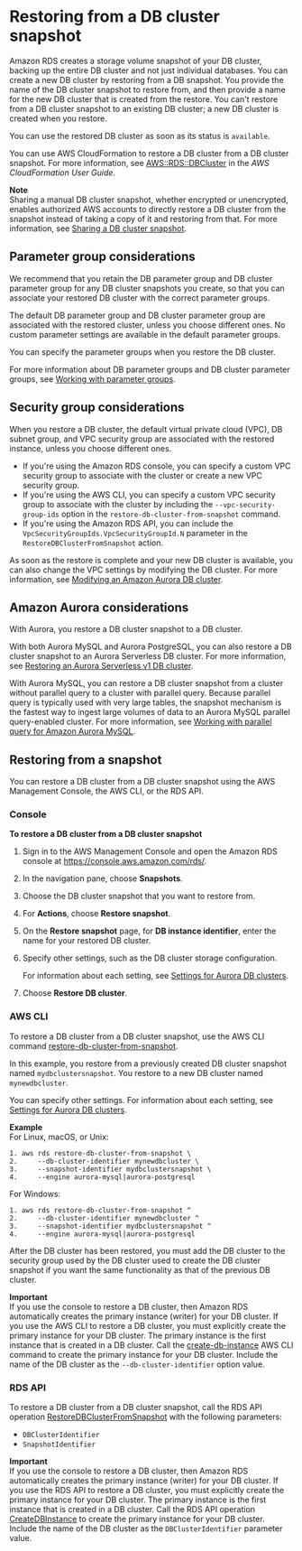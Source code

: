 # Restoring from a DB cluster snapshot<a name="aurora-restore-snapshot"></a><a name="restore_snapshot"></a>

Amazon RDS creates a storage volume snapshot of your DB cluster, backing up the entire DB cluster and not just individual databases\. You can create a new DB cluster by restoring from a DB snapshot\. You provide the name of the DB cluster snapshot to restore from, and then provide a name for the new DB cluster that is created from the restore\. You can't restore from a DB cluster snapshot to an existing DB cluster; a new DB cluster is created when you restore\. 

You can use the restored DB cluster as soon as its status is `available`\.

You can use AWS CloudFormation to restore a DB cluster from a DB cluster snapshot\. For more information, see [AWS::RDS::DBCluster](https://docs.aws.amazon.com/AWSCloudFormation/latest/UserGuide/aws-resource-rds-dbcluster.html) in the *AWS CloudFormation User Guide*\.

**Note**  
Sharing a manual DB cluster snapshot, whether encrypted or unencrypted, enables authorized AWS accounts to directly restore a DB cluster from the snapshot instead of taking a copy of it and restoring from that\. For more information, see [Sharing a DB cluster snapshot](aurora-share-snapshot.md)\.

## Parameter group considerations<a name="aurora-restore-snapshot.Parameters"></a>

We recommend that you retain the DB parameter group and DB cluster parameter group for any DB cluster snapshots you create, so that you can associate your restored DB cluster with the correct parameter groups\.

The default DB parameter group and DB cluster parameter group are associated with the restored cluster, unless you choose different ones\. No custom parameter settings are available in the default parameter groups\.

You can specify the parameter groups when you restore the DB cluster\.

For more information about DB parameter groups and DB cluster parameter groups, see [Working with parameter groups](USER_WorkingWithParamGroups.md)\.

## Security group considerations<a name="aurora-restore-snapshot.Security"></a>

When you restore a DB cluster, the default virtual private cloud \(VPC\), DB subnet group, and VPC security group are associated with the restored instance, unless you choose different ones\.
+ If you're using the Amazon RDS console, you can specify a custom VPC security group to associate with the cluster or create a new VPC security group\.
+ If you're using the AWS CLI, you can specify a custom VPC security group to associate with the cluster by including the `--vpc-security-group-ids` option in the `restore-db-cluster-from-snapshot` command\.
+ If you're using the Amazon RDS API, you can include the `VpcSecurityGroupIds.VpcSecurityGroupId.N` parameter in the `RestoreDBClusterFromSnapshot` action\.

As soon as the restore is complete and your new DB cluster is available, you can also change the VPC settings by modifying the DB cluster\. For more information, see [Modifying an Amazon Aurora DB cluster](Aurora.Modifying.md)\.

## Amazon Aurora considerations<a name="aurora-restore-snapshot.Aurora"></a>

With Aurora, you restore a DB cluster snapshot to a DB cluster\.

With both Aurora MySQL and Aurora PostgreSQL, you can also restore a DB cluster snapshot to an Aurora Serverless DB cluster\. For more information, see [Restoring an Aurora Serverless v1 DB cluster](aurora-serverless.restorefromsnapshot.md)\.

With Aurora MySQL, you can restore a DB cluster snapshot from a cluster without parallel query to a cluster with parallel query\. Because parallel query is typically used with very large tables, the snapshot mechanism is the fastest way to ingest large volumes of data to an Aurora MySQL parallel query\-enabled cluster\. For more information, see [Working with parallel query for Amazon Aurora MySQL](aurora-mysql-parallel-query.md)\.

## Restoring from a snapshot<a name="aurora-restore-snapshot.Restoring"></a>

You can restore a DB cluster from a DB cluster snapshot using the AWS Management Console, the AWS CLI, or the RDS API\.

### Console<a name="aurora-restore-snapshot.CON"></a>

**To restore a DB cluster from a DB cluster snapshot**

1. Sign in to the AWS Management Console and open the Amazon RDS console at [https://console\.aws\.amazon\.com/rds/](https://console.aws.amazon.com/rds/)\.

1. In the navigation pane, choose **Snapshots**\.

1. Choose the DB cluster snapshot that you want to restore from\.

1. For **Actions**, choose **Restore snapshot**\.

1. On the **Restore snapshot** page, for **DB instance identifier**, enter the name for your restored DB cluster\.

1. Specify other settings, such as the DB cluster storage configuration\.

   For information about each setting, see [Settings for Aurora DB clusters](Aurora.CreateInstance.md#Aurora.CreateInstance.Settings)\.

1. Choose **Restore DB cluster**\. 

### AWS CLI<a name="aurora-restore-snapshot.CLI"></a>

To restore a DB cluster from a DB cluster snapshot, use the AWS CLI command [restore\-db\-cluster\-from\-snapshot](https://docs.aws.amazon.com/cli/latest/reference/rds/restore-db-cluster-from-snapshot.html)\.

In this example, you restore from a previously created DB cluster snapshot named `mydbclustersnapshot`\. You restore to a new DB cluster named `mynewdbcluster`\.

You can specify other settings\. For information about each setting, see [Settings for Aurora DB clusters](Aurora.CreateInstance.md#Aurora.CreateInstance.Settings)\.

**Example**  
For Linux, macOS, or Unix:  
   

```
1. aws rds restore-db-cluster-from-snapshot \
2.     --db-cluster-identifier mynewdbcluster \
3.     --snapshot-identifier mydbclustersnapshot \
4.     --engine aurora-mysql|aurora-postgresql
```
For Windows:  
   

```
1. aws rds restore-db-cluster-from-snapshot ^
2.     --db-cluster-identifier mynewdbcluster ^
3.     --snapshot-identifier mydbclustersnapshot ^
4.     --engine aurora-mysql|aurora-postgresql
```

After the DB cluster has been restored, you must add the DB cluster to the security group used by the DB cluster used to create the DB cluster snapshot if you want the same functionality as that of the previous DB cluster\.

**Important**  
If you use the console to restore a DB cluster, then Amazon RDS automatically creates the primary instance \(writer\) for your DB cluster\. If you use the AWS CLI to restore a DB cluster, you must explicitly create the primary instance for your DB cluster\. The primary instance is the first instance that is created in a DB cluster\. Call the [create\-db\-instance](https://docs.aws.amazon.com/cli/latest/reference/rds/create-db-instance.html) AWS CLI command to create the primary instance for your DB cluster\. Include the name of the DB cluster as the `--db-cluster-identifier` option value\.

### RDS API<a name="aurora-restore-snapshot.API"></a>

To restore a DB cluster from a DB cluster snapshot, call the RDS API operation [RestoreDBClusterFromSnapshot](https://docs.aws.amazon.com/AmazonRDS/latest/APIReference/API_RestoreDBClusterFromSnapshot.html) with the following parameters: 
+ `DBClusterIdentifier` 
+ `SnapshotIdentifier` 

**Important**  
If you use the console to restore a DB cluster, then Amazon RDS automatically creates the primary instance \(writer\) for your DB cluster\. If you use the RDS API to restore a DB cluster, you must explicitly create the primary instance for your DB cluster\. The primary instance is the first instance that is created in a DB cluster\. Call the RDS API operation [ CreateDBInstance](https://docs.aws.amazon.com/AmazonRDS/latest/APIReference/API_CreateDBInstance.html) to create the primary instance for your DB cluster\. Include the name of the DB cluster as the `DBClusterIdentifier` parameter value\.